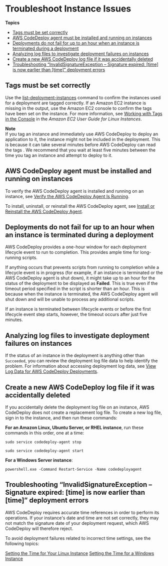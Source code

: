 # Troubleshoot Instance Issues<a name="troubleshooting-ec2-instances"></a>

**Topics**
+ [Tags must be set correctly](#troubleshooting-ec2-tags)
+ [AWS CodeDeploy agent must be installed and running on instances](#troubleshooting-sds-agent)
+ [Deployments do not fail for up to an hour when an instance is terminated during a deployment](#troubleshooting-one-hour-timeout)
+ [Analyzing log files to investigate deployment failures on instances](#troubleshooting-deploy-failures)
+ [Create a new AWS CodeDeploy log file if it was accidentally deleted](#troubleshooting-create-new-log-file)
+ [Troubleshooting “InvalidSignatureException – Signature expired: \[time\] is now earlier than \[time\]” deployment errors](#troubleshooting-instance-time-failures)

## Tags must be set correctly<a name="troubleshooting-ec2-tags"></a>

Use the [list\-deployment\-instances](https://docs.aws.amazon.com/cli/latest/reference/deploy/list-deployment-instances.html) command to confirm the instances used for a deployment are tagged correctly\. If an Amazon EC2 instance is missing in the output, use the Amazon EC2 console to confirm the tags have been set on the instance\. For more information, see [Working with Tags in the Console](https://docs.aws.amazon.com/AWSEC2/latest/UserGuide/Using_Tags.html#Using_Tags_Console) in the *Amazon EC2 User Guide for Linux Instances*\.

**Note**  
If you tag an instance and immediately use AWS CodeDeploy to deploy an application to it, the instance might not be included in the deployment\. This is because it can take several minutes before AWS CodeDeploy can read the tags \. We recommend that you wait at least five minutes between the time you tag an instance and attempt to deploy to it\.

## AWS CodeDeploy agent must be installed and running on instances<a name="troubleshooting-sds-agent"></a>

To verify the AWS CodeDeploy agent is installed and running on an instance, see [Verify the AWS CodeDeploy Agent Is Running](codedeploy-agent-operations-verify.md)\.

To install, uninstall, or reinstall the AWS CodeDeploy agent, see [Install or Reinstall the AWS CodeDeploy Agent](codedeploy-agent-operations-install.md)\.

## Deployments do not fail for up to an hour when an instance is terminated during a deployment<a name="troubleshooting-one-hour-timeout"></a>

AWS CodeDeploy provides a one\-hour window for each deployment lifecycle event to run to completion\. This provides ample time for long\-running scripts\. 

If anything occurs that prevents scripts from running to completion while a lifecycle event is in progress \(for example, if an instance is terminated or the AWS CodeDeploy agent is shut down\), it might take up to an hour for the status of the deployment to be displayed as **Failed**\. This is true even if the timeout period specified in the script is shorter than an hour\. This is because when the instance is terminated, the AWS CodeDeploy agent will shut down and will be unable to process any additional scripts\. 

If an instance is terminated between lifecycle events or before the first lifecycle event step starts, however, the timeout occurs after just five minutes\. 

## Analyzing log files to investigate deployment failures on instances<a name="troubleshooting-deploy-failures"></a>

If the status of an instance in the deployment is anything other than `Succeeded`, you can review the deployment log file data to help identify the problem\. For information about accessing deployment log data, see [View Log Data for AWS CodeDeploy Deployments](deployments-view-logs.md)\.

## Create a new AWS CodeDeploy log file if it was accidentally deleted<a name="troubleshooting-create-new-log-file"></a>

If you accidentally delete the deployment log file on an instance, AWS CodeDeploy does not create a replacement log file\. To create a new log file, sign in to the instance, and then run these commands:

**For an Amazon Linux, Ubuntu Server, or RHEL instance**, run these commands in this order, one at a time:

```
sudo service codedeploy-agent stop
```

```
sudo service codedeploy-agent start
```

**For a Windows Server instance**:

```
powershell.exe -Command Restart-Service -Name codedeployagent
```

## Troubleshooting “InvalidSignatureException – Signature expired: \[time\] is now earlier than \[time\]” deployment errors<a name="troubleshooting-instance-time-failures"></a>

AWS CodeDeploy requires accurate time references in order to perform its operations\. If your instance's date and time are not set correctly, they may not match the signature date of your deployment request, which AWS CodeDeploy will therefore reject\.

To avoid deployment failures related to incorrect time settings, see the following topics: 

[Setting the Time for Your Linux Instance](http://docs.aws.amazon.com/AWSEC2/latest/UserGuide/set-time.html)
[Setting the Time for a Windows Instance](http://docs.aws.amazon.com/AWSEC2/latest/WindowsGuide/windows-set-time.html)

